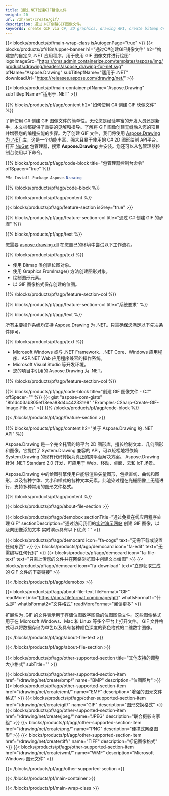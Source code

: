 ```yaml
---
title: 通过.NET创建GIF镜像文件
weight: 20
url: /zh/net/create/gif/
description: 通过.NET创建GIF图像文件。
keywords: create GIF via C#, 2D graphics, drawing API, create bitmap C#, Drawing 适用于 .NET, save bitmap, save GIF image, cross-platform 2D graphic library, Bitmap class, vector graphics drawing, draw text, rendering raster images, GIF image file
---
```


{{< blocks/products/pf/main-wrap-class isAutogenPage="true" >}}
{{< blocks/products/pf/i18n/upper-banner h1="通过C#创建GIF镜像文件" h2="构建您的自定义 .NET 应用程序，用于使用 GIF 图像文件进行绘图" logoImageSrc="https://cms.admin.containerize.com/templates/aspose/img/products/drawing/headers/aspose_drawing-for-net.svg" pfName="Aspose.Drawing" subTitlepfName="适用于 .NET" downloadUrl="https://releases.aspose.com/drawing/net/" >}}

{{< blocks/products/pf/main-container pfName="Aspose.Drawing" subTitlepfName="适用于 .NET" >}}


{{% blocks/products/pf/agp/content h2="如何使用 C# 创建 GIF 映像文件" %}}

了解使用 C# 创建 GIF 图像文件的简单性。无论您是经验丰富的开发人员还是新手，本文档都提供了重要的见解和指导。了解将 GIF 图像创建无缝融入您的项目并增强您的编程技能的步骤。为了创建 GIF 文件，我们将使用 [Aspose.Drawing 为 .NET](https://products.aspose.com/drawing/net) 库，这是一个功能丰富、强大且易于使用的 C# 2D 图形绘制 API平台。打开 [NuGet](https://www.nuget.org/packages/aspose.drawing) 包管理器，搜索 **Aspose.Drawing** 并安装。您还可以从包管理器控制台使用以下命令。

{{% blocks/products/pf/agp/code-block title="包管理器控制台命令" offSpacer="true" %}}
```cs
PM> Install-Package Aspose.Drawing
```
{{% /blocks/products/pf/agp/code-block %}}

{{% /blocks/products/pf/agp/content %}}


{{< blocks/products/pf/agp/feature-section isGrey="true" >}}

{{% blocks/products/pf/agp/feature-section-col title="通过 C# 创建 GIF 的步骤" %}}

{{% blocks/products/pf/agp/text %}}

您需要 [aspose.drawing.dll](https://downloads.aspose.com/drawing/net) 在您自己的环境中尝试以下工作流程。

{{% /blocks/products/pf/agp/text %}}

+ 使用 Bitmap 类创建位图对象。
+ 使用 Graphics.FromImage() 方法创建图形对象。
+ 绘制图形元素。
+ 以 GIF 图像格式保存创建的位图。

{{% /blocks/products/pf/agp/feature-section-col %}}

{{% blocks/products/pf/agp/feature-section-col title="系统要求" %}}

{{% blocks/products/pf/agp/text %}}

所有主要操作系统均支持 Aspose.Drawing 为 .NET。只需确保您满足以下先决条件即可。

{{% /blocks/products/pf/agp/text %}}

- Microsoft Windows 或与 .NET Framework、.NET Core、Windows 应用程序、ASP.NET Web 应用程序兼容的操作系统。
- Microsoft Visual Studio 等开发环境。
- 您的项目中引用的 Aspose.Drawing 为 .NET。

{{% /blocks/products/pf/agp/feature-section-col %}}

{{% blocks/products/pf/agp/code-block title="创建 GIF 图像文件 - C#" offSpacer="" %}}
{{< gist "aspose-com-gists" "8b1dc03ab805ef18eea88d4c442331e9" "Examples-CSharp-Create-GIF-Image-File.cs" >}}
{{% /blocks/products/pf/agp/code-block %}}

{{< /blocks/products/pf/agp/feature-section >}}


<!-- aboutfile Starts -->

{{% blocks/products/pf/agp/content h2="关于 Aspose.Drawing 的 .NET API" %}}

Aspose.Drawing 是一个完全托管的跨平台 2D 图形库，擅长绘制文本、几何图形和图像。它提供了 System.Drawing 兼容的 API，可以轻松地将依赖 System.Drawing 的现有代码转换为真正的跨平台解决方案。 Aspose.Drawing 针对 .NET Standard 2.0 开发，可应用于 Web、移动、桌面、云和 IoT 场景。

Aspose.Drawing 中的绘图引擎使用户能够渲染矢量图形，包括直线、曲线和图形，以及各种字体、大小和样式的各种文本元素。此渲染过程在光栅图像上无缝进行，支持多种常用的图形文件格式。

{{% /blocks/products/pf/agp/content %}}


{{< blocks/products/pf/agp/about-file-section >}}

{{< blocks/products/pf/agp/demobox sectionTitle="通过免费在线应用程序处理 GIF" sectionDescription="通过访问我们的[实时演示网站](https://products.aspose.app/drawing) 创建 GIF 图像，以及向图像添加文本 实时演示具有以下优点：" >}}

{{< blocks/products/pf/agp/democard icon="fa-cogs" text="无需下载或设置任何东西" >}}
{{< blocks/products/pf/agp/democard icon="fa-edit" text="无需编写任何代码" >}}
{{< blocks/products/pf/agp/democard icon="fa-file-text" text="只需上传您的文件并在网络浏览器中创建文本绘图" >}}
{{< blocks/products/pf/agp/democard icon="fa-download" text="立即获取生成的 GIF 文件的下载链接" >}}

{{< /blocks/products/pf/agp/demobox >}}

{{< blocks/products/pf/agp/about-file-text fileFormat="GIF" readMoreLink="https://docs.fileformat.com/image/gif/" whatIsFormat1="什么是" whatIsFormat2="文件格式" readMoreFormat="阅读更多" >}}

扩展名为 .GIF 的文件表示用于存储位图数字图像的位图图像文件。这些图像格式用于在 Microsoft Windows、Mac 和 Linux 等多个平台上打开文件。 GIF 文件格式可以将数据存储为单色以及具有各种颜色深度的彩色格式的二维数字图像。

{{< /blocks/products/pf/agp/about-file-text >}}

{{< /blocks/products/pf/agp/about-file-section >}}

<!-- aboutfile Ends -->


{{< blocks/products/pf/agp/other-supported-section title="其他支持的调整大小格式" subTitle="" >}}

{{< blocks/products/pf/agp/other-supported-section-item href="/drawing/net/create/bmp/" name="BMP" description="位图图片" >}}
{{< blocks/products/pf/agp/other-supported-section-item href="/drawing/net/create/emf/" name="EMF" description="增强的图元文件格式" >}}
{{< blocks/products/pf/agp/other-supported-section-item href="/drawing/net/create/gif/" name="GIF" description="图形交换格式" >}}
{{< blocks/products/pf/agp/other-supported-section-item href="/drawing/net/create/jpeg/" name="JPEG" description="联合摄影专家组" >}}
{{< blocks/products/pf/agp/other-supported-section-item href="/drawing/net/create/png/" name="PNG" description="便携式网络图形" >}}
{{< blocks/products/pf/agp/other-supported-section-item href="/drawing/net/create/tiff/" name="TIFF" description="标记图像格式" >}}
{{< blocks/products/pf/agp/other-supported-section-item href="/drawing/net/create/wmf/" name="WMF" description="Microsoft Windows 图元文件" >}}


{{< /blocks/products/pf/agp/other-supported-section >}}

{{< /blocks/products/pf/main-container >}}

{{< /blocks/products/pf/main-wrap-class >}}
